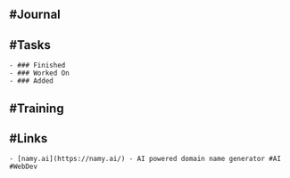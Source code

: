 ## #Journal
## #Tasks
	- ### Finished
	- ### Worked On
	- ### Added
## #Training
## #Links
	- [namy.ai](https://namy.ai/) - AI powered domain name generator #AI #WebDev